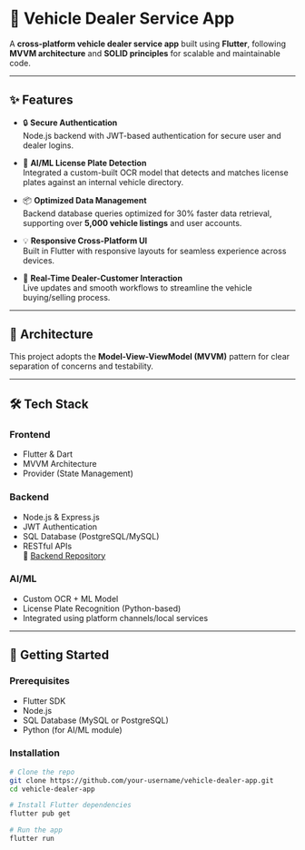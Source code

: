 # 🚗 Vehicle Dealer Service App

A **cross-platform vehicle dealer service app** built using **Flutter**, following **MVVM
architecture** and **SOLID principles** for scalable and maintainable code.

---

## ✨ Features

- 🔒 **Secure Authentication**  
  Node.js backend with JWT-based authentication for secure user and dealer logins.

- 🧠 **AI/ML License Plate Detection**  
  Integrated a custom-built OCR model that detects and matches license plates against an internal
  vehicle directory.

- 📦 **Optimized Data Management**  
  Backend database queries optimized for 30% faster data retrieval, supporting over **5,000 vehicle
  listings** and user accounts.

- 💡 **Responsive Cross-Platform UI**  
  Built in Flutter with responsive layouts for seamless experience across devices.

- 🔄 **Real-Time Dealer-Customer Interaction**  
  Live updates and smooth workflows to streamline the vehicle buying/selling process.

---

## 📐 Architecture

This project adopts the **Model-View-ViewModel (MVVM)** pattern for clear separation of concerns and
testability.


---

## 🛠 Tech Stack

### Frontend

- Flutter & Dart
- MVVM Architecture
- Provider (State Management)

### Backend

- Node.js & Express.js
- JWT Authentication
- SQL Database (PostgreSQL/MySQL)
- RESTful APIs  
  🔗 [Backend Repository](https://github.com/imRaghib/Mockapp_Server)

### AI/ML

- Custom OCR + ML Model
- License Plate Recognition (Python-based)
- Integrated using platform channels/local services

---

## 🚀 Getting Started

### Prerequisites

- Flutter SDK
- Node.js
- SQL Database (MySQL or PostgreSQL)
- Python (for AI/ML module)

### Installation

```bash
# Clone the repo
git clone https://github.com/your-username/vehicle-dealer-app.git
cd vehicle-dealer-app

# Install Flutter dependencies
flutter pub get

# Run the app
flutter run
